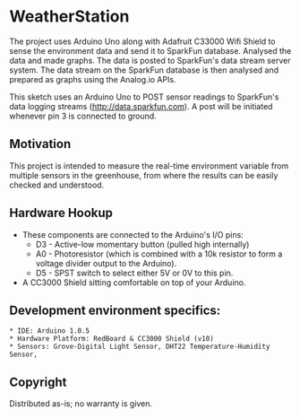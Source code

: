 # WeatherStation

The project uses Arduino Uno along with Adafruit C33000 Wifi Shield to sense the environment data and send it to SparkFun database. Analysed the data and made graphs. The data is posted to SparkFun's data stream server system. The data stream on the SparkFun database is then analysed and prepared as graphs using the Analog.io APIs.

This sketch uses an Arduino Uno to POST sensor readings to SparkFun's data logging streams (http://data.sparkfun.com). A post will be initiated whenever pin 3 is connected to ground.

## Motivation
This project is intended to measure the real-time environment variable from multiple sensors in the greenhouse, from where the results can be easily checked and understood.

## Hardware Hookup
  * These components are connected to the Arduino's I/O pins:
    * D3 - Active-low momentary button (pulled high internally)
    * A0 - Photoresistor (which is combined with a 10k resistor
           to form a voltage divider output to the Arduino).
    * D5 - SPST switch to select either 5V or 0V to this pin.
  * A CC3000 Shield sitting comfortable on top of your Arduino.
  
## Development environment specifics:
    * IDE: Arduino 1.0.5
    * Hardware Platform: RedBoard & CC3000 Shield (v10)
    * Sensors: Grove-Digital Light Sensor, DHT22 Temperature-Humidity Sensor, 

    
## Copyright    
Distributed as-is; no warranty is given.
